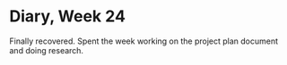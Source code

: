 # Diary, Week 24

Finally recovered. Spent the week working on the project plan document and doing research.
